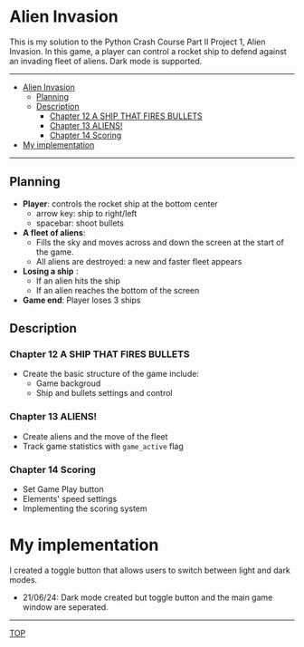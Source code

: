 # Alien Invasion
This is my solution to the Python Crash Course Part II Project 1, Alien Invasion. In this game, a player can control a rocket ship to defend against an invading fleet of aliens. Dark mode is supported.

----
- [Alien Invasion](#alien-invasion)
  - [Planning](#planning)
  - [Description](#description)
    - [Chapter 12 A SHIP THAT FIRES BULLETS](#chapter-12-a-ship-that-fires-bullets)
    - [Chapter 13 ALIENS!](#chapter-13-aliens)
    - [Chapter 14 Scoring](#chapter-14-scoring)
- [My implementation](#my-implementation)

---

## Planning
- **Player**: controls the rocket ship at the bottom center 
  - arrow key: ship to right/left
  - spacebar: shoot bullets
- **A fleet of aliens**: 
  - Fills the sky and moves across and down the screen at the start of the game.
  - All aliens are destroyed: a new and faster fleet appears
- **Losing a ship** :
    - If an alien hits the ship
    - If an alien reaches the bottom of the screen
- **Game end**: Player loses 3 ships

## Description
### Chapter 12 A SHIP THAT FIRES BULLETS
- Create the basic structure of the game include:
  - Game backgroud
  - Ship and bullets settings and control

### Chapter 13 ALIENS!
- Create aliens and the move of the fleet
- Track game statistics with `game_active` flag

### Chapter 14 Scoring
- Set Game Play button
- Elements' speed settings
- Implementing the scoring system

# My implementation
I created a toggle button that allows users to switch between light and dark modes.
- 21/06/24: Dark mode created but toggle button and the main game window are seperated.
---
[TOP](#alien-invasion)
